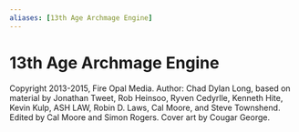 ```yaml
---
aliases: [13th Age Archmage Engine]
---
```

# 13th Age Archmage Engine
Copyright 2013-2015, Fire Opal Media. Author: Chad Dylan Long, based on material by Jonathan Tweet, Rob Heinsoo, Ryven Cedyrlle, Kenneth Hite, Kevin Kulp, ASH LAW, Robin D. Laws, Cal Moore, and Steve Townshend. Edited by Cal Moore and Simon Rogers. Cover art by Cougar George.